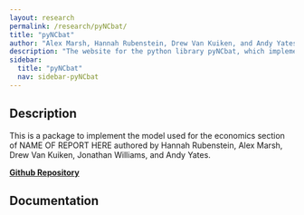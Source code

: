 ```yaml
---
layout: research
permalink: /research/pyNCbat/
title: "pyNCbat"
author: "Alex Marsh, Hannah Rubenstein, Drew Van Kuiken, and Andy Yates."
description: "The website for the python library pyNCbat, which implements the code to numerical solve the model used in TITLE."
sidebar:
  title: "pyNCbat"
  nav: sidebar-pyNCbat
---
```


## Description

This is a package to implement the model used for the economics section of NAME OF REPORT HERE authored by Hannah Rubenstein, Alex Marsh, Drew Van Kuiken, Jonathan Williams, and Andy Yates.

<a href="https://github.com/alexiom/pyNCbat/"><i class="fa-brands fa-github"></i><strong>Github Repository</strong></a>

## Documentation